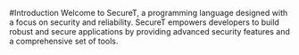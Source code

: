 #Introduction
Welcome to SecureT, a programming language designed with a focus on security and reliability. 
SecureT empowers developers to build robust and secure applications by providing advanced security features and a comprehensive set of tools.
